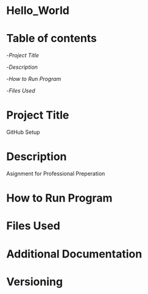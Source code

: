 # Hello_World
# **Table of contents**
-*Project Title*

-*Description*

-*How to Run Program*

-*Files Used*

# **Project Title**
GitHub Setup
# **Description**
Asignment for Professional Preperation  
# **How to Run Program**

# **Files Used**

# **Additional Documentation**

# **Versioning**
